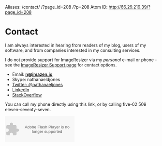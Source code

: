 Aliases: /contact/ /?page_id=208 /?p=208
Atom ID: http://66.29.219.39/?page_id=208

# Contact

I am always interested in hearing from readers of my blog, users of my software, and from companies interested in my consulting services. 

I do not provide support for ImageResizer via my *personal* e-mail or phone - see the [ImageResizer Support page](http://imageresizing.net/support) for contact options.

* Email: **n@imazen.io**
* Skype: nathanaeldjones
* [Twitter: @nathanaeljones](http://twitter.com/nathanaeljones)
* [LinkedIn](http://linkedin.com/in/nathanaeljones)
* [StackOverflow](http://stackoverflow.com/users/166893/computer-linguist)

You can call my phone directly using this link, or by calling five-02 509 eleven-seventy-seven.

<object type="application/x-shockwave-flash" data="https://clients4.google.com/voice/embed/webCallButton" width="230" height="85">
  <param name="movie" value="https://clients4.google.com/voice/embed/webCallButton"/>
  <param name="wmode" value="transparent"/>
  <param name="FlashVars" value="id=488b164378299e5d6624d4d504afe901088171c1=0"/>
</object>

